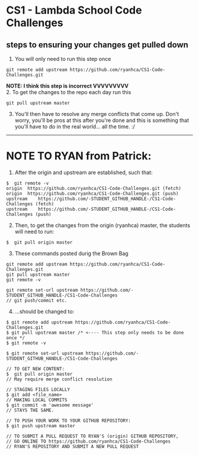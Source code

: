 # CS1 - Lambda School Code Challenges
## steps to ensuring your changes get pulled down
1. You will only need to run this step once
```console
git remote add upstream https://github.com/ryanhca/CS1-Code-Challenges.git
```

**NOTE: I think this step is incorrect VVVVVVVVV**  
2. To get the changes to the repo each day run this
```console
git pull upstream master
```

3. You'll then have to resolve any merge conflicts that come up. Don't worry, you'll be pros at this after you're done and this is something that you'll have to do in the real world... all the time. :/

***

# NOTE TO RYAN from Patrick:

1. After the origin and upstream are established, such that:
```console
$  git remote -v
origin	https://github.com/ryanhca/CS1-Code-Challenges.git (fetch)
origin	https://github.com/ryanhca/CS1-Code-Challenges.git (push)
upstream	https://github.com/-STUDENT_GITHUB_HANDLE-/CS1-Code-Challenges (fetch)
upstream	https://github.com/-STUDENT_GITHUB_HANDLE-/CS1-Code-Challenges (push)
```

2. Then, to get the changes from the origin (ryanhca) master, the students will need to run:
```console
$  git pull origin master
```

3. These commands posted durig the Brown Bag
```console
git remote add upstream https://github.com/ryanhca/CS1-Code-Challenges.git
git pull upstream master
git remote -v

git remote set-url upstream https://github.com/-STUDENT_GITHUB_HANDLE-/CS1-Code-Challenges
// git push/commit etc.
```

4. ...should be changed to:
```console
$ git remote add upstream https://github.com/ryanhca/CS1-Code-Challenges.git
$ git pull upstream master /* <---- This step only needs to be done once */
$ git remote -v

$ git remote set-url upstream https://github.com/-STUDENT_GITHUB_HANDLE-/CS1-Code-Challenges

// TO GET NEW CONTENT:
$  git pull origin master
// May require merge conflict resolution

// STAGING FILES LOCALLY
$ git add <file_name>
// MAKING LOCAL COMMITS
$ git commit -m 'awesome message'
// STAYS THE SAME.

// TO PUSH YOUR WORK TO YOUR GITHUB REPOSITORY:
$ git push upstream master

// TO SUBMIT A PULL REQUEST TO RYAN'S (origin) GITHUB REPOSITORY,
// GO ONLINE TO https://github.com/ryanhca/CS1-Code-Challenges
// RYAN'S REPOSITORY AND SUBMIT A NEW PULL REQUEST
```
